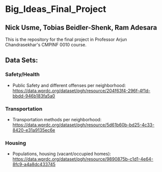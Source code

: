 # Big_Ideas_Final_Project
## Nick Usme, Tobias Beidler-Shenk, Ram Adesara
This is the repository for the final project in Professor Arjun Chandrasekhar's CMPINF 0010 course.

## Data Sets:
### Safety/Health
* Public Safety and different offenses per neighborhood: https://data.wprdc.org/dataset/pgh/resource/204f63f4-296f-4f1d-bbdd-946b183fa5a0
### Transportation
* Transportation methods per neighborhood: https://data.wprdc.org/dataset/pgh/resource/5d61b60b-bd25-4c33-8420-e31a9135ec6e
### Housing
* Populations, housing (vacant/occupied homes): https://data.wprdc.org/dataset/pgh/resource/9890875b-c1d1-4e64-8fc9-a4a8dc433745
